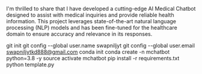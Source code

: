 I'm thrilled to share that I have developed a cutting-edge AI Medical Chatbot designed to assist with medical inquiries and provide reliable health information. This project leverages state-of-the-art natural language processing (NLP) models and has been fine-tuned for the healthcare domain to ensure accuracy and relevance in its responses.



git init
git config --global user.name swapniljyt
git config --global user.email swapniljytkd888@gmail.com
conda init 
conda create -n mchatbot python=3.8 -y
source activate mchatbot
pip install -r requirements.txt
python template.py
